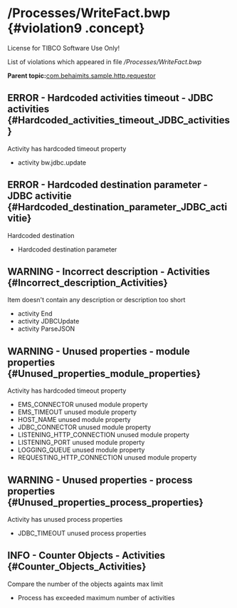# /Processes/WriteFact.bwp {#violation9 .concept}

License for TIBCO Software Use Only!

List of violations which appeared in file */Processes/WriteFact.bwp*

**Parent topic:**[com.behaimits.sample.http.requestor](../../../qa/projects/com.behaimits.sample.http.requestor.md)

## ERROR - Hardcoded activities timeout - JDBC activities {#Hardcoded_activities_timeout_JDBC_activities}

Activity has hardcoded timeout property

-   activity bw.jdbc.update

## ERROR - Hardcoded destination parameter - JDBC activitie {#Hardcoded_destination_parameter_JDBC_activitie}

Hardcoded destination

-   Hardcoded destination parameter

## WARNING - Incorrect description - Activities {#Incorrect_description_Activities}

Item doesn't contain any description or description too short

-   activity End
-   activity JDBCUpdate
-   activity ParseJSON

## WARNING - Unused properties - module properties {#Unused_properties_module_properties}

Activity has hardcoded timeout property

-   EMS\_CONNECTOR unused module property
-   EMS\_TIMEOUT unused module property
-   HOST\_NAME unused module property
-   JDBC\_CONNECTOR unused module property
-   LISTENING\_HTTP\_CONNECTION unused module property
-   LISTENING\_PORT unused module property
-   LOGGING\_QUEUE unused module property
-   REQUESTING\_HTTP\_CONNECTION unused module property

## WARNING - Unused properties - process properties {#Unused_properties_process_properties}

Activity has unused process properties

-   JDBC\_TIMEOUT unused process properties

## INFO - Counter Objects - Activities {#Counter_Objects_Activities}

Compare the number of the objects againts max limit

-   Process has exceeded maximum number of activities

